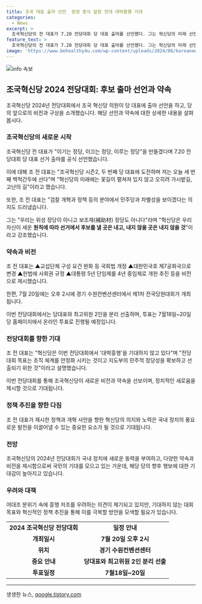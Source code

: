 ```yaml
---
title: 조국 대표 출마 선언  정권 종식 앞장 전대 대박흥행 기대
categories:
  - News
excerpt: >
  조국혁신당의 전 대표가 7.20 전당대회 당 대표 출마를 선언했다. 그는 혁신당의 미래 선언하며 헌법 개정과 검찰 개혁 등을 약속했고, 보조재 정당이 아님을 강조했다. 당 대표 선거가 흥행을 기대하지 않고 있다는 입장과 7월 20일 전당대회가 앞두고 있어 온라인 투표로 진행될 예정이다.
feature_text: >
  조국혁신당의 전 대표가 7.20 전당대회 당 대표 출마를 선언했다. 그는 혁신당의 미래 선언하며 헌법 개정과 검찰 개혁 등을 약속했고, 보조재 정당이 아님을 강조했다. 당 대표 선거가 흥행을 기대하지 않고 있다는 입장과 7월 20일 전당대회가 앞두고 있어 온라인 투표로 진행될 예정이다.
image: 'https://www.behealthy4u.com/wp-content/uploads/2024/06/koreanews.jpg'
---
```


<p><img src="https://www.behealthy4u.com/wp-content/uploads/2024/06/koreanews.jpg" alt="info 속보" /></p>

<h2 data-ke-size="size26">조국혁신당 2024 전당대회: 후보 출마 선언과 약속</h2>

<p data-ke-size="size16">조국혁신당 2024년 전당대회에서 조국 혁신당 의원이 당 대표에 출마 선언을 하고, 당의 앞으로의 비전과 구상을 소개했습니다. 해당 선언과 약속에 대한 상세한 내용을 살펴봅시다.</p>

<h3>조국혁신당의 새로운 시작</h3>

<p data-ke-size="size16">조국혁신당 전 대표가 "이기는 정당, 이끄는 정당, 이루는 정당"을 만들겠다며 7.20 전당대회 당 대표 선거 출마를 공식 선언했습니다.</p>

<p data-ke-size="size16">이에 대해 조 전 대표는 "조국혁신당 시즌2, 두 번째 당 대표에 도전하며 저는 오늘 세 번째 백척간두에 선다"며 "혁신당의 미래에는 꽃길이 펼쳐져 있지 않고 오히려 가시밭길, 고난의 길"이라고 했습니다.</p>

<p data-ke-size="size16">또한, 조 전 대표는 "검찰 개혁과 정책 등의 분야에서 민주당과 차별성을 보이겠다는 의지도 드러냈습니다.</p>

<p data-ke-size="size16">그는 "우리는 위성 정당이 아니고 보조재(補助材) 정당도 아니다"라며 "혁신당은 우리 자신이 세운 <b>원칙에 따라 선거에서 후보를 낼 곳은 내고, 내지 않을 곳은 내지 않을 것</b>"이라고 강조했습니다.</p>

<h3>약속과 비전</h3>

<p data-ke-size="size16">조 전 대표는 ▲교섭단체 구성 요건 완화 등 국회법 개정 ▲대한민국호 제7공화국으로 변경 ▲헌법에 사회권 규정 ▲대통령 5년 단임제를 4년 중임제로 개헌 추진 등을 비전으로 제시했습니다.</p>

<p data-ke-size="size16">한편, 7월 20일에는 오후 2시에 경기 수원컨벤션센터에서 제1차 전국당원대회가 개최됩니다.</p>

<p data-ke-size="size16">이번 전당대회에서는 당대표와 최고위원 2인을 분리 선출하며, 투표는 7월18일~20일 당 홈페이지에서 온라인 투표로 진행될 예정입니다.</p>

<h3>전당대회를 향한 기대</h3>

<p data-ke-size="size16">조 전 대표는 "혁신당은 이번 전당대회에서 '대박흥행'을 기대하지 않고 있다"며 "전당대회 목표는 조직 체계를 안정화 시키는 것이고 지도부의 민주적 정당성을 확보하고 선출되기 위한 것"이라고 설명했습니다.</p>

<p data-ke-size="size16">이번 전당대회를 통해 조국혁신당이 새로운 비전과 약속을 선보이며, 정치적인 새로움을 제시할 것으로 기대됩니다.</p>

<h3>정책 추진을 향한 다짐</h3>

<p data-ke-size="size16">조 전 대표가 제시한 정책과 개혁 사안을 향한 혁신당의 의지와 노력은 국내 정치의 풍요로운 발전을 이끌어낼 수 있는 중요한 요소가 될 것으로 기대됩니다.</p>

<h3>전망</h3>

<p data-ke-size="size16">조국혁신당의 2024년 전당대회가 국내 정치에 새로운 동력을 부여하고, 다양한 약속과 비전을 제시함으로써 국민의 기대를 모으고 있는 가운데, 해당 당의 향후 행보에 대한 기대감이 높아지고 있습니다.</p>

<h3>우려와 대책</h3>

<p data-ke-size="size16">어대조 분위기 속에 흥행 저조를 우려하는 의견이 제기되고 있지만, 기대하지 않는 대회 목표와 혁신적인 정책 추진을 통해 이를 극복할 방안을 모색할 필요가 있습니다.</p>

<table>
    <tbody>
        <tr>
            <td style="text-align: center; height: 17px;"><b>2024 조국혁신당 전당대회</b></td>
            <td style="text-align: center; height: 17px;"><b>일정 안내</b></td>
        </tr>
        <tr>
            <td style="text-align: center; height: 17px;"><b>개최일시</b></td>
            <td style="text-align: center; height: 17px;"><b>7월 20일 오후 2시</b></td>
        </tr>
        <tr>
            <td style="text-align: center; height: 17px;"><b>위치</b></td>
            <td style="text-align: center; height: 17px;"><b>경기 수원컨벤션센터</b></td>
        </tr>
        <tr>
            <td style="text-align: center; height: 17px;"><b>중요 안내</b></td>
            <td style="text-align: center; height: 17px;"><b>당대표와 최고위원 2인 분리 선출</b></td>
        </tr>
        <tr>
            <td style="text-align: center; height: 17px;"><b>투표일정</b></td>
            <td style="text-align: center; height: 17px;"><b>7월18일~20일</b></td>
        </tr>
    </tbody>
</table>

<p><hr></p>
생생한 뉴스, <a href="https://qoogle.tistory.com" rel="dofollow">qoogle.tistory.com</a>


